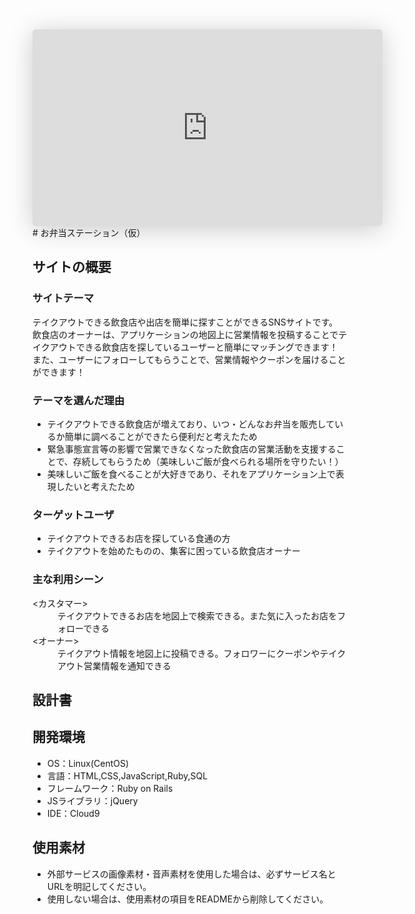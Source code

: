 <iframe class="speakerdeck-iframe" frameborder="0" src="https://speakerdeck.com/player/2d4fe4c3993f40ab85d5a32618a6b01f" title="_202204_クラシックズ_観光用.pdf" allowfullscreen="true" mozallowfullscreen="true" webkitallowfullscreen="true" style="border: 0px; background: padding-box padding-box rgba(0, 0, 0, 0.1); margin: 0px; padding: 0px; border-radius: 6px; box-shadow: rgba(0, 0, 0, 0.2) 0px 5px 40px; width: 560px; height: 315px;" data-ratio="1.7777777777777777"></iframe>
<script async class="speakerdeck-embed" data-id="2d4fe4c3993f40ab85d5a32618a6b01f" data-ratio="1.77725118483412" src="//speakerdeck.com/assets/embed.js"></script>
# お弁当ステーション（仮）

## サイトの概要

### サイトテーマ
テイクアウトできる飲食店や出店を簡単に探すことができるSNSサイトです。<br>
飲食店のオーナーは、アプリケーションの地図上に営業情報を投稿することでテイクアウトできる飲食店を探しているユーザーと簡単にマッチングできます！
また、ユーザーにフォローしてもらうことで、営業情報やクーポンを届けることができます！

### テーマを選んだ理由
- テイクアウトできる飲食店が増えており、いつ・どんなお弁当を販売しているか簡単に調べることができたら便利だと考えたため
- 緊急事態宣言等の影響で営業できなくなった飲食店の営業活動を支援することで、存続してもらうため（美味しいご飯が食べられる場所を守りたい！）
- 美味しいご飯を食べることが大好きであり、それをアプリケーション上で表現したいと考えたため

### ターゲットユーザ
- テイクアウトできるお店を探している食通の方
- テイクアウトを始めたものの、集客に困っている飲食店オーナー

### 主な利用シーン
<dl>
  <dt><カスタマー></dt>
  <dd>テイクアウトできるお店を地図上で検索できる。また気に入ったお店をフォローできる</dd>
  <dt><オーナー></dt>
  <dd>テイクアウト情報を地図上に投稿できる。フォロワーにクーポンやテイクアウト営業情報を通知できる</dd>
</dl>

## 設計書
<script async class="speakerdeck-embed" data-id="2d4fe4c3993f40ab85d5a32618a6b01f" data-ratio="1.77725118483412" src="//speakerdeck.com/assets/embed.js"></script>

## 開発環境
- OS：Linux(CentOS)
- 言語：HTML,CSS,JavaScript,Ruby,SQL
- フレームワーク：Ruby on Rails
- JSライブラリ：jQuery
- IDE：Cloud9

## 使用素材
- 外部サービスの画像素材・音声素材を使用した場合は、必ずサービス名とURLを明記してください。
- 使用しない場合は、使用素材の項目をREADMEから削除してください。
